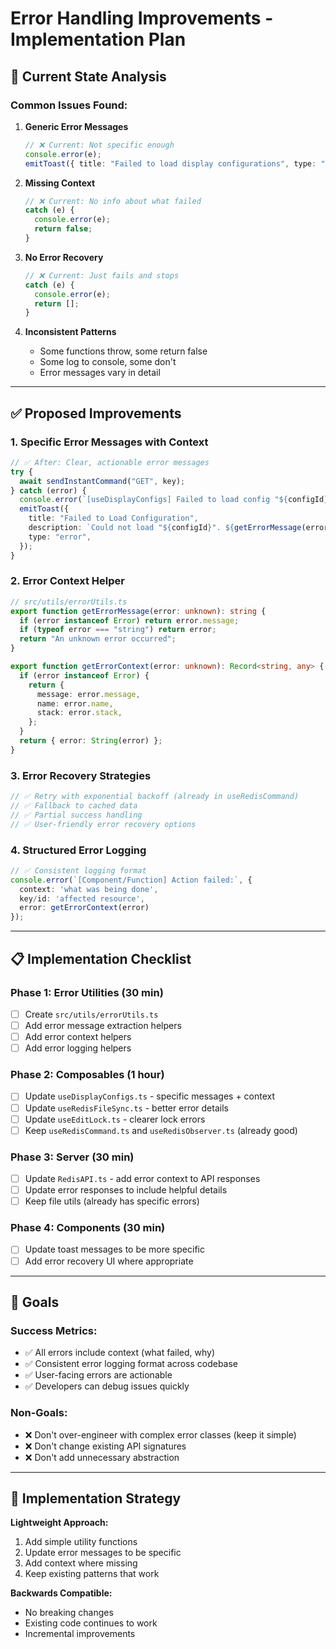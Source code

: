 # Error Handling Improvements - Implementation Plan

## 🎯 Current State Analysis

### **Common Issues Found:**

1. **Generic Error Messages**

   ```typescript
   // ❌ Current: Not specific enough
   console.error(e);
   emitToast({ title: "Failed to load display configurations", type: "error" });
   ```

2. **Missing Context**

   ```typescript
   // ❌ Current: No info about what failed
   catch (e) {
     console.error(e);
     return false;
   }
   ```

3. **No Error Recovery**

   ```typescript
   // ❌ Current: Just fails and stops
   catch (e) {
     console.error(e);
     return [];
   }
   ```

4. **Inconsistent Patterns**
   - Some functions throw, some return false
   - Some log to console, some don't
   - Error messages vary in detail

---

## ✅ Proposed Improvements

### **1. Specific Error Messages with Context**

```typescript
// ✅ After: Clear, actionable error messages
try {
  await sendInstantCommand("GET", key);
} catch (error) {
  console.error(`[useDisplayConfigs] Failed to load config "${configId}":`, error);
  emitToast({
    title: "Failed to Load Configuration",
    description: `Could not load "${configId}". ${getErrorMessage(error)}`,
    type: "error",
  });
}
```

### **2. Error Context Helper**

```typescript
// src/utils/errorUtils.ts
export function getErrorMessage(error: unknown): string {
  if (error instanceof Error) return error.message;
  if (typeof error === "string") return error;
  return "An unknown error occurred";
}

export function getErrorContext(error: unknown): Record<string, any> {
  if (error instanceof Error) {
    return {
      message: error.message,
      name: error.name,
      stack: error.stack,
    };
  }
  return { error: String(error) };
}
```

### **3. Error Recovery Strategies**

```typescript
// ✅ Retry with exponential backoff (already in useRedisCommand)
// ✅ Fallback to cached data
// ✅ Partial success handling
// ✅ User-friendly error recovery options
```

### **4. Structured Error Logging**

```typescript
// ✅ Consistent logging format
console.error(`[Component/Function] Action failed:`, {
  context: 'what was being done',
  key/id: 'affected resource',
  error: getErrorContext(error)
});
```

---

## 📋 Implementation Checklist

### **Phase 1: Error Utilities** (30 min)

- [ ] Create `src/utils/errorUtils.ts`
- [ ] Add error message extraction helpers
- [ ] Add error context helpers
- [ ] Add error logging helpers

### **Phase 2: Composables** (1 hour)

- [ ] Update `useDisplayConfigs.ts` - specific messages + context
- [ ] Update `useRedisFileSync.ts` - better error details
- [ ] Update `useEditLock.ts` - clearer lock errors
- [ ] Keep `useRedisCommand.ts` and `useRedisObserver.ts` (already good)

### **Phase 3: Server** (30 min)

- [ ] Update `RedisAPI.ts` - add error context to API responses
- [ ] Update error responses to include helpful details
- [ ] Keep file utils (already has specific errors)

### **Phase 4: Components** (30 min)

- [ ] Update toast messages to be more specific
- [ ] Add error recovery UI where appropriate

---

## 🎯 Goals

### **Success Metrics:**

- ✅ All errors include context (what failed, why)
- ✅ Consistent error logging format across codebase
- ✅ User-facing errors are actionable
- ✅ Developers can debug issues quickly

### **Non-Goals:**

- ❌ Don't over-engineer with complex error classes (keep it simple)
- ❌ Don't change existing API signatures
- ❌ Don't add unnecessary abstraction

---

## 🚀 Implementation Strategy

**Lightweight Approach:**

1. Add simple utility functions
2. Update error messages to be specific
3. Add context where missing
4. Keep existing patterns that work

**Backwards Compatible:**

- No breaking changes
- Existing code continues to work
- Incremental improvements
